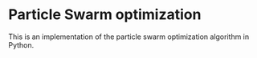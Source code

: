 # Particle Swarm optimization

This is an implementation of the particle swarm optimization algorithm in Python.